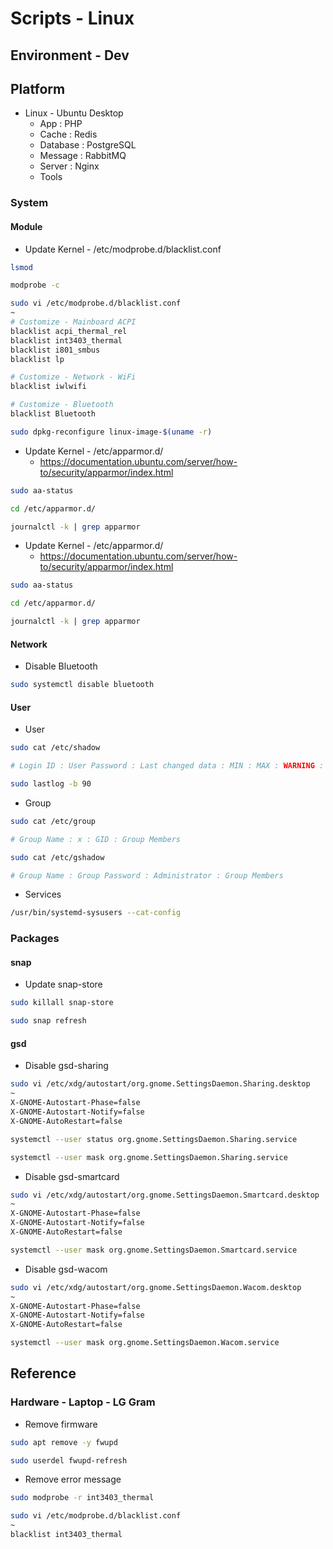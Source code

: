 # Scripts - Linux

## Environment - Dev

## Platform

* Linux - Ubuntu Desktop
  * App : PHP
  * Cache : Redis
  * Database : PostgreSQL
  * Message : RabbitMQ
  * Server : Nginx
  * Tools

### System

#### Module

* Update Kernel - /etc/modprobe.d/blacklist.conf

```bash
lsmod

modprobe -c
```

```bash
sudo vi /etc/modprobe.d/blacklist.conf
~
# Customize - Mainboard ACPI
blacklist acpi_thermal_rel
blacklist int3403_thermal
blacklist i801_smbus
blacklist lp

# Customize - Network - WiFi
blacklist iwlwifi

# Customize - Bluetooth
blacklist Bluetooth

sudo dpkg-reconfigure linux-image-$(uname -r)
```

* Update Kernel - /etc/apparmor.d/
  * <https://documentation.ubuntu.com/server/how-to/security/apparmor/index.html>

```bash
sudo aa-status

cd /etc/apparmor.d/ 

journalctl -k | grep apparmor
```

* Update Kernel - /etc/apparmor.d/
  * <https://documentation.ubuntu.com/server/how-to/security/apparmor/index.html>

```bash
sudo aa-status

cd /etc/apparmor.d/ 

journalctl -k | grep apparmor
```

#### Network

* Disable Bluetooth

```bash
sudo systemctl disable bluetooth
```

#### User

* User

```bash
sudo cat /etc/shadow

# Login ID : User Password : Last changed data : MIN : MAX : WARNING : INACTIVE : EXPIRE : Flag
```

```bash
sudo lastlog -b 90
```

* Group

```bash
sudo cat /etc/group

# Group Name : x : GID : Group Members
```

```bash
sudo cat /etc/gshadow

# Group Name : Group Password : Administrator : Group Members
```

* Services

```bash
/usr/bin/systemd-sysusers --cat-config
```

### Packages

#### snap

* Update snap-store

```bash
sudo killall snap-store

sudo snap refresh
```

#### gsd

* Disable gsd-sharing

```bash
sudo vi /etc/xdg/autostart/org.gnome.SettingsDaemon.Sharing.desktop
~
X-GNOME-Autostart-Phase=false
X-GNOME-Autostart-Notify=false
X-GNOME-AutoRestart=false

systemctl --user status org.gnome.SettingsDaemon.Sharing.service

systemctl --user mask org.gnome.SettingsDaemon.Sharing.service
```

* Disable gsd-smartcard

```bash
sudo vi /etc/xdg/autostart/org.gnome.SettingsDaemon.Smartcard.desktop
~
X-GNOME-Autostart-Phase=false
X-GNOME-Autostart-Notify=false
X-GNOME-AutoRestart=false

systemctl --user mask org.gnome.SettingsDaemon.Smartcard.service
```

* Disable gsd-wacom

```bash
sudo vi /etc/xdg/autostart/org.gnome.SettingsDaemon.Wacom.desktop
~
X-GNOME-Autostart-Phase=false
X-GNOME-Autostart-Notify=false
X-GNOME-AutoRestart=false

systemctl --user mask org.gnome.SettingsDaemon.Wacom.service
```

## Reference

### Hardware - Laptop - LG Gram

* Remove firmware

```bash
sudo apt remove -y fwupd

sudo userdel fwupd-refresh
```

* Remove error message

```bash
sudo modprobe -r int3403_thermal

sudo vi /etc/modprobe.d/blacklist.conf
~
blacklist int3403_thermal
```
